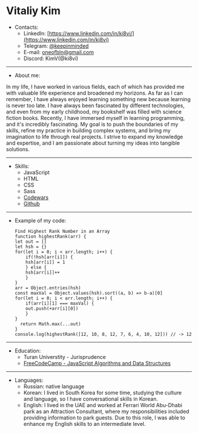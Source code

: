 # Vitaliy Kim
 
+ Contacts:
    + LinkedIn: [https://www.linkedin.com/in/ki8vi/](https://www.linkedin.com/in/ki8vi)
    + Telegram: [@keepinminded](@keepinminded)
    + E-mail: oneofbln@gmail.com
    + Discord: KimV(@ki8vi)
   
---

+ About me:
    
In my life, I have worked in various fields, each of which has provided me with valuable life experience and broadened my horizons. As far as I can remember, I have always enjoyed learning something new because learning is never too late. I have always been fascinated by different technologies, and even from my early childhood, my bookshelf was filled with science fiction books. Recently, I have immersed myself in learning programming, and it's incredibly fascinating. My goal is to push the boundaries of my skills, refine my practice in building complex systems, and bring my imagination to life through real projects. I strive to expand my knowledge and expertise, and I am passionate about turning my ideas into tangible solutions.

---

+ Skills:
    + JavaScript
    + HTML
    + CSS
    + Sass
    + [Codewars](https://www.codewars.com/users/ki8vi)
    + [Github](https://github.com/ki8vi)
  
---

+ Example of my code:

    ```
    Find Highest Rank Number in an Array
    function highestRank(arr) {
    let out = []
    let hsh = {}
    for(let i = 0; i < arr.length; i++) {
        if(!hsh[arr[i]]) {
        hsh[arr[i]] = 1
        } else {
        hsh[arr[i]]++
        }
    }
    arr = Object.entries(hsh)
    const maxVal = Object.values(hsh).sort((a, b) => b-a)[0]
    for(let i = 0; i < arr.length; i++) {
        if(arr[i][1] === maxVal) {
        out.push(+arr[i][0])
        }
    }
      return Math.max(...out)
    }
    console.log(highestRank([12, 10, 8, 12, 7, 6, 4, 10, 12])) // -> 12
    ```
---

+ Education:
    + Turan Universtity - Jurisprudence
    + [FreeCodeCamp - JavaScript Algorithms and Data Structures](https://www.freecodecamp.org/certification/KimV/javascript-algorithms-and-data-structures)
  
---

+ Languages:
    + Russian: native language
    + Korean: I lived in South Korea for some time, studying the culture and language, so I have conversational skills in Korean.
    + English: I lived in the UAE and worked at Ferrari World Abu-Dhabi park as an Attraction Consultant, where my responsibilities included providing information to park guests. Due to this role, I was able to enhance my English skills to an intermediate level.